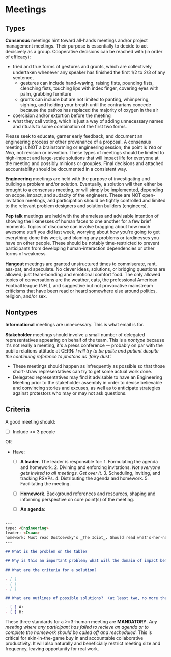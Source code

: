 # Meetings

## Types

__Consensus__ meetings hint toward all-hands meetings and/or project management meetings. Their purpose is essentially to decide to act decisively as a group. Cooperative decisions can be reached with (in order of efficacy):

- tried and true forms of gestures  and grunts, which are collectively undertaken whenever any speaker has finished the first 1/2 to 2/3 of any sentence,
  + gestures can include hand-waving, raising fists, pounding fists, clenching fists, touching lips with index finger, covering eyes with palm, grabbing furniture
  + grunts can include but are not limited to panting, whimpering, sighing, and holding your breath until the contrarians concede because the pathos has replaced the majority of oxygen in the air
- coercision and/or extortion before the meeting
- what they call voting, which is just a way of adding unnecessary names and rituals to some combination of the first two forms. 

Please seek to educate, garner early feedback, and document an engineering process or other provenance of a proposal. A consensus meeting is NOT a brainstorming or engineering session; the point is _Yea_ or _Nea_, not revision or invention. These types of meetings should be limited to high-impact and large-scale solutions that will impact life for everyone at the meeting and possibly minions or groupies. Final decisions and attached accountability should be documented in a consistent way.

__Engineering__ meetings are held with the purpose of investigating and building a problem and/or solution. Eventually, a solution will then either be brought to a consensus meeting, or will simply be implemented, depending on scope, impact, and audacity of the engineers. These are NOT open-invitation meetings, and participation should be tightly controlled and limited to the relevant problem designers and solution builders (engineers).

__Pep talk__ meetings are held with the shameless and advisable intention of showing the likenesses of human faces to one another for a few brief moments. Topics of discourse can involve bragging about how much awesome stuff you did last week, worrying about how you're going to get everything done this week, and blaming any problems or tardinesses you have on other people. These should be notably time-restricted to prevent participants from developing human-interaction dependencies or other forms of weakness.

__Hangout__ meetings are granted unstructured times to commiserate, rant, ass-pat, and speculate. No clever ideas, solutions, or bridging questions are allowed; just team-bonding and emotional comfort food. The only allowed topics of conversations are the weather, cats, the professional American Football league (NFL), and suggestive but not provocative mainstream criticisms that have been read or heard somewhere else around politics, religion, and/or sex.

## Nontypes

__Informational__ meetings are unnecessary. This is what email is for.

__Stakeholder__ meetings should involve a small number of delegated representatives appearing on behalf of the team. This is a _nontype_ because it's not really a meeting, it's a press conference -- probably on par with the public relations attitude at CERN: _I will try to be polite and patient despite the continuing reference to photons as 'fairy dust'._ 
  + These meetings should happen as infrequently as possible so that those short-straw representatives can try to get some actual work done. 
  + Delegated representatives may find it advisable to have an Engineering Meeting prior to the stakeholder assembly in order to devise believable and convincing stories and excuses, as well as to anticipate strategies against protestors who may or may not ask questions.


## Criteria

A good meeting should:

- [ ] Include <= 3 people

OR

- Have:
  - [ ] __A leader__. The leader is responsible for:
	    1. Formulating the agenda and homework.
	    2. Divining and enforcing invitations. _Not everyone gets invited to all meetings. Get over it._
	    3. Scheduling, inviting, and tracking RSVPs.
	    4. Distributing the agenda and homework.
	    5. Facilitating the meeting.
  - [ ] __Homework__. Background references and resources, shaping and informing perspective on core point(s) of the meeting. 

  - [ ] __An agenda__:

```markdown

---
type: <Engineering>
leader: <Isaac>
homework: Must read Dostoevsky's _The Idiot_. Should read what's-her-name's _Wuthering Heights_. Could come up with 3 reasons why the _The Idiot_'s protagonist can be interpreted as in fact a premonition of CRISPR.
---

## What is the problem on the table?

## Why is this an important problem; what will the domain of impact be?

## What are the criteria for a solution?

- [ ]
- [ ]
- [ ]

## What are outlines of possible solutions?  (at least two, no more than 5)

- [ ] A:
- [ ] B:
```


These three standards for a >=3-human meeting are __MANDATORY__. _Any meeting where any participant has failed to recieve an agenda or to complete the homework should be called off and rescheduled._ This is critical for skin-in-the-game buy in and accountable collaborative productivity. It will also naturally and beneficially restrict meeting size and frequency, leaving opportunity for real work.


